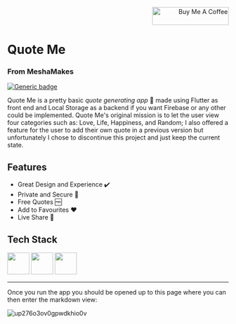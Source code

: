 <a href="https://www.buymeacoffee.com/meshamakes" target="_blank"  align="right">
    <p  align="right">
   <img   src="https://images-wixmp-ed30a86b8c4ca887773594c2.wixmp.com/f/2c46f7eb-a870-430c-8351-a3f6f12d62f0/dcc83j2-f1093682-5169-4cdf-bf9d-1f0a12b63e40.gif?token=eyJ0eXAiOiJKV1QiLCJhbGciOiJIUzI1NiJ9.eyJzdWIiOiJ1cm46YXBwOiIsImlzcyI6InVybjphcHA6Iiwib2JqIjpbW3sicGF0aCI6IlwvZlwvMmM0NmY3ZWItYTg3MC00MzBjLTgzNTEtYTNmNmYxMmQ2MmYwXC9kY2M4M2oyLWYxMDkzNjgyLTUxNjktNGNkZi1iZjlkLTFmMGExMmI2M2U0MC5naWYifV1dLCJhdWQiOlsidXJuOnNlcnZpY2U6ZmlsZS5kb3dubG9hZCJdfQ.7gmOTDVAM9TssxZc-xMhpCYPv5g0TJOWS7B5GfmossE" alt="Buy Me A Coffee" height="41" width="174">
   </p>
</a>

# Quote Me

### From MeshaMakes

[![Generic badge](https://img.shields.io/badge/status-Ongoing-green.svg)](https://shields.io/)

Quote Me is a pretty basic *quote generating app* 📝 made using Flutter as front end and Local Storage as a backend if you want Firebase or any other could be implemented. Quote Me's original mission is to let the user view four categories such as: Love, Life, Happiness, and Random; I also offered a feature for the user to add their own quote in a previous version but unfortunately I chose to discontinue this project and just keep the current state.

## Features

- Great Design and Experience ✔️
- Private and Secure 🔐
- Free Quotes 🆓
- Add to Favourites ❤️
- Live Share 📃


## **Tech Stack**

[<img src="https://images.ctfassets.net/1khq4uysbvty/2MbBsf9yEw40SMw6gK0Mmg/35f39d41f167b6615bd80517b4b67bcd/1_6XgfDCVn81AYX68Xvd2I-g_2x.png?&w=736" height="50">](https://figma.com/)
[<img src="https://cdn.statically.io/img/strattonapps.com/wp-content/uploads/2020/02/flutter-logo-5086DD11C5-seeklogo.com_.png" height="50">](https://flutter.dev/)
[<img src="https://seeklogo.com/images/D/dart-logo-FDA1939EC4-seeklogo.com.png" height="50">](https://dart.dev/)

---

Once you run the app you should be opened up to this page where you can then enter the markdown view:

![up276o3ov0gpwdkhio0v](https://user-images.githubusercontent.com/53268895/117575303-34691780-b0af-11eb-893f-1df408797b16.jpg)

